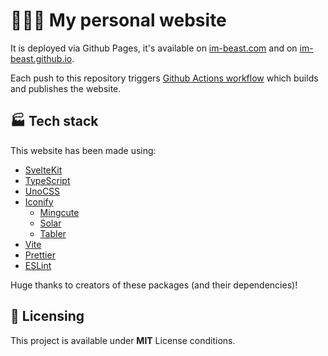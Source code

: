 # 👱🏻‍♂️ My personal website

It is deployed via Github Pages, it's available on
[im-beast.com](https://im-beast.com/) and on
[im-beast.github.io](https://im-beast.github.io).

Each push to this repository
triggers [Github Actions workflow](./.github/workflows/deploy.yml) which builds
and publishes the website.

## 🏭 Tech stack

This website has been made using:

- [SvelteKit](https://kit.svelte.dev)
- [TypeScript](https://www.typescriptlang.org/)
- [UnoCSS](https://unocss.dev/)
- [Iconify](https://iconify.design/)
  - [Mingcute](https://www.mingcute.com/)
  - [Solar](https://www.figma.com/community/file/1166831539721848736)
  - [Tabler](https://tabler.io/icons)
- [Vite](https://vitejs.dev/)
- [Prettier](https://prettier.io/)
- [ESLint](https://eslint.org/)

Huge thanks to creators of these packages (and their dependencies)!

## 📝 Licensing

This project is available under **MIT** License conditions.
